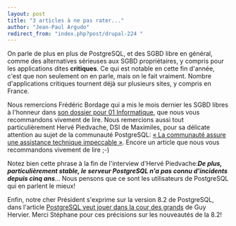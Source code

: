 ```yaml
---
layout: post
title: "3 articles à ne pas rater..."
author: "Jean-Paul Argudo"
redirect_from: "index.php?post/drupal-224 "
---
```




<p>On parle de plus en plus de PostgreSQL, et des SGBD libre en général, comme des alternatives sérieuses aux SGBD propriétaires, y compris pour les applications dites <strong>critiques</strong>. Ce qui est notable en cette fin d'année, c'est que non seulement on en parle, mais on le fait vraiment. Nombre d'applications critiques tournent déjà sur plusieurs sites, y compris en France.</p>

<p>Nous remercions Frédéric Bordage qui a mis le mois dernier les SGBD libres à l'honneur dans <a href="http://www.01net.com/article/332259.html" target="_blank">son dossier pour 01 Informatique</a>, que nous vous recommandons vivement de lire. Nous remercions aussi tout particulièrement Hervé Piedvache, DSI de Maximiles, pour sa délicate attention au sujet de la communauté PostgreSQL: <a href="http://www.01net.com/article/332260.html" target="_blank">«&nbsp;La communauté assure une assistance technique impeccable&nbsp;»</a>. Encore un article que nous vous recommandons vivement de lire ;-)</p>

<p>Notez bien cette phrase à la fin de l'interview d'Hervé Piedvache:<strong><em>De plus, particulièrement stable, le serveur PostgreSQL n'a pas connu d'incidents depuis cinq ans</em></strong>... Nous pensons que ce sont les utilisateurs de PostgreSQL qui en parlent le mieux!</p>

<p>Enfin, notre cher Président s'exprime sur la version 8.2 de PostgreSQL, dans l'article <a href="http://www.itrmanager.com/59510-postgresql,veut,jouer,cour,grands.html" target="_blank">PostgreSQL veut jouer dans la cour des grands</a> de Guy Hervier. Merci Stéphane pour ces précisions sur les nouveautés de la 8.2!</p>